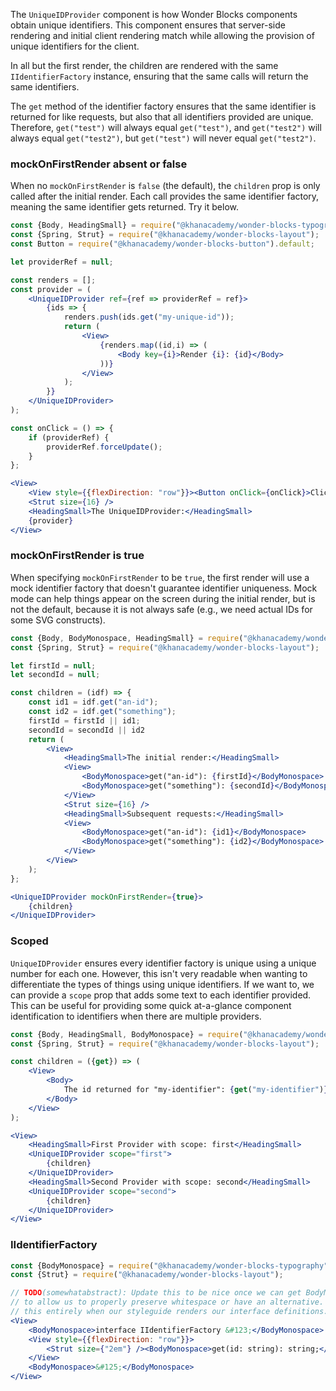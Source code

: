 The `UniqueIDProvider` component is how Wonder Blocks components obtain unique identifiers. This component ensures that server-side rendering and initial client rendering match while allowing the provision of unique identifiers for the client.

In all but the first render, the children are rendered with the same `IIdentifierFactory` instance, ensuring that the same calls will return the same identifiers.

The `get` method of the identifier factory ensures that the same identifier is returned for like requests, but also that all identifiers provided are unique. Therefore, `get("test")` will always equal `get("test")`, and `get("test2")` will always equal `get("test2")`, but `get("test")` will never equal `get("test2")`.

### mockOnFirstRender absent or false

When no `mockOnFirstRender` is `false` (the default), the `children` prop is only called after the initial render. Each call provides the same identifier factory, meaning the same identifier gets returned. Try it below.

```jsx
const {Body, HeadingSmall} = require("@khanacademy/wonder-blocks-typography");
const {Spring, Strut} = require("@khanacademy/wonder-blocks-layout");
const Button = require("@khanacademy/wonder-blocks-button").default;

let providerRef = null;

const renders = [];
const provider = (
    <UniqueIDProvider ref={ref => providerRef = ref}>
        {ids => {
            renders.push(ids.get("my-unique-id"));
            return (
                <View>
                    {renders.map((id,i) => (
                        <Body key={i}>Render {i}: {id}</Body>
                    ))}
                </View>
            );
        }}
    </UniqueIDProvider>
);

const onClick = () => {
    if (providerRef) {
        providerRef.forceUpdate();
    }
};

<View>
    <View style={{flexDirection: "row"}}><Button onClick={onClick}>Click Me to Rerender</Button><Spring /></View>
    <Strut size={16} />
    <HeadingSmall>The UniqueIDProvider:</HeadingSmall>
    {provider}
</View>
```

### mockOnFirstRender is true

When specifying `mockOnFirstRender` to be `true`, the first render will use a mock identifier factory that doesn't guarantee identifier uniqueness. Mock mode can help things appear on the screen during the initial render, but is not the default, because it is not always safe (e.g., we need actual IDs for some SVG constructs).

```jsx
const {Body, BodyMonospace, HeadingSmall} = require("@khanacademy/wonder-blocks-typography");
const {Spring, Strut} = require("@khanacademy/wonder-blocks-layout");

let firstId = null;
let secondId = null;

const children = (idf) => {
    const id1 = idf.get("an-id");
    const id2 = idf.get("something");
    firstId = firstId || id1;
    secondId = secondId || id2
    return (
        <View>
            <HeadingSmall>The initial render:</HeadingSmall>
            <View>
                <BodyMonospace>get("an-id"): {firstId}</BodyMonospace>
                <BodyMonospace>get("something"): {secondId}</BodyMonospace>
            </View>
            <Strut size={16} />
            <HeadingSmall>Subsequent requests:</HeadingSmall>
            <View>
                <BodyMonospace>get("an-id"): {id1}</BodyMonospace>
                <BodyMonospace>get("something"): {id2}</BodyMonospace>
            </View>
        </View>
    );
};

<UniqueIDProvider mockOnFirstRender={true}>
    {children}
</UniqueIDProvider>
```

### Scoped

`UniqueIDProvider` ensures every identifier factory is unique using a unique number for each one. However, this isn't very readable when wanting to differentiate the types of things using unique identifiers. If we want to, we can provide a `scope` prop that adds some text to each identifier provided. This can be useful for providing some quick at-a-glance component identification to identifiers when there are multiple providers.

```jsx
const {Body, HeadingSmall, BodyMonospace} = require("@khanacademy/wonder-blocks-typography");
const {Spring, Strut} = require("@khanacademy/wonder-blocks-layout");

const children = ({get}) => (
    <View>
        <Body>
            The id returned for "my-identifier": {get("my-identifier")}
        </Body>
    </View>
);

<View>
    <HeadingSmall>First Provider with scope: first</HeadingSmall>
    <UniqueIDProvider scope="first">
        {children}
    </UniqueIDProvider>
    <HeadingSmall>Second Provider with scope: second</HeadingSmall>
    <UniqueIDProvider scope="second">
        {children}
    </UniqueIDProvider>
</View>
```

### IIdentifierFactory

```jsx
const {BodyMonospace} = require("@khanacademy/wonder-blocks-typography");
const {Strut} = require("@khanacademy/wonder-blocks-layout");

// TODO(somewhatabstract): Update this to be nice once we can get BodyMonospace
// to allow us to properly preserve whitespace or have an alternative. Or remove
// this entirely when our styleguide renders our interface definitions.
<View>
    <BodyMonospace>interface IIdentifierFactory &#123;</BodyMonospace>
    <View style={{flexDirection: "row"}}>
        <Strut size={"2em"} /><BodyMonospace>get(id: string): string;</BodyMonospace>
    </View>
    <BodyMonospace>&#125;</BodyMonospace>
</View>
```